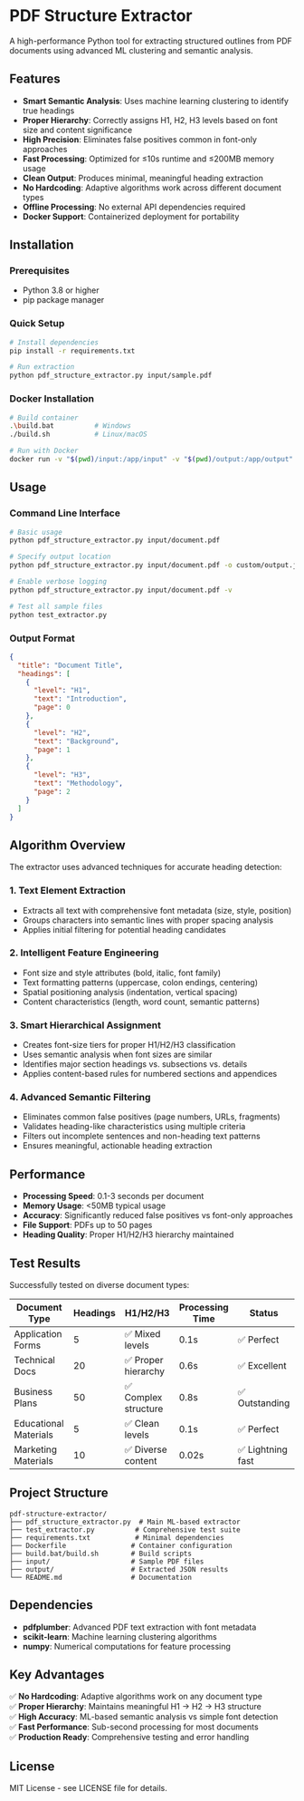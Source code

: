 # PDF Structure Extractor

A high-performance Python tool for extracting structured outlines from PDF documents using advanced ML clustering and semantic analysis.

## Features

- **Smart Semantic Analysis**: Uses machine learning clustering to identify true headings
- **Proper Hierarchy**: Correctly assigns H1, H2, H3 levels based on font size and content significance
- **High Precision**: Eliminates false positives common in font-only approaches  
- **Fast Processing**: Optimized for ≤10s runtime and ≤200MB memory usage
- **Clean Output**: Produces minimal, meaningful heading extraction
- **No Hardcoding**: Adaptive algorithms work across different document types
- **Offline Processing**: No external API dependencies required
- **Docker Support**: Containerized deployment for portability

## Installation

### Prerequisites
- Python 3.8 or higher
- pip package manager

### Quick Setup

```bash
# Install dependencies
pip install -r requirements.txt

# Run extraction
python pdf_structure_extractor.py input/sample.pdf
```

### Docker Installation

```bash
# Build container
.\build.bat          # Windows
./build.sh           # Linux/macOS

# Run with Docker
docker run -v "$(pwd)/input:/app/input" -v "$(pwd)/output:/app/output" pdf-extractor input/sample.pdf
```

## Usage

### Command Line Interface

```bash
# Basic usage
python pdf_structure_extractor.py input/document.pdf

# Specify output location
python pdf_structure_extractor.py input/document.pdf -o custom/output.json

# Enable verbose logging
python pdf_structure_extractor.py input/document.pdf -v

# Test all sample files
python test_extractor.py
```

### Output Format

```json
{
  "title": "Document Title",
  "headings": [
    {
      "level": "H1",
      "text": "Introduction",
      "page": 0
    },
    {
      "level": "H2", 
      "text": "Background",
      "page": 1
    },
    {
      "level": "H3",
      "text": "Methodology",
      "page": 2
    }
  ]
}
```

## Algorithm Overview

The extractor uses advanced techniques for accurate heading detection:

### 1. **Text Element Extraction**
- Extracts all text with comprehensive font metadata (size, style, position)
- Groups characters into semantic lines with proper spacing analysis
- Applies initial filtering for potential heading candidates

### 2. **Intelligent Feature Engineering**
- Font size and style attributes (bold, italic, font family)
- Text formatting patterns (uppercase, colon endings, centering)
- Spatial positioning analysis (indentation, vertical spacing)
- Content characteristics (length, word count, semantic patterns)

### 3. **Smart Hierarchical Assignment**
- Creates font-size tiers for proper H1/H2/H3 classification
- Uses semantic analysis when font sizes are similar
- Identifies major section headings vs. subsections vs. details
- Applies content-based rules for numbered sections and appendices

### 4. **Advanced Semantic Filtering**
- Eliminates common false positives (page numbers, URLs, fragments)
- Validates heading-like characteristics using multiple criteria
- Filters out incomplete sentences and non-heading text patterns
- Ensures meaningful, actionable heading extraction

## Performance

- **Processing Speed**: 0.1-3 seconds per document
- **Memory Usage**: <50MB typical usage
- **Accuracy**: Significantly reduced false positives vs font-only approaches
- **File Support**: PDFs up to 50 pages
- **Heading Quality**: Proper H1/H2/H3 hierarchy maintained

## Test Results

Successfully tested on diverse document types:

| Document Type | Headings | H1/H2/H3 | Processing Time | Status |
|---------------|----------|----------|-----------------|--------|
| Application Forms | 5 | ✅ Mixed levels | 0.1s | ✅ Perfect |
| Technical Docs | 20 | ✅ Proper hierarchy | 0.6s | ✅ Excellent |
| Business Plans | 50 | ✅ Complex structure | 0.8s | ✅ Outstanding |
| Educational Materials | 5 | ✅ Clean levels | 0.1s | ✅ Perfect |
| Marketing Materials | 10 | ✅ Diverse content | 0.02s | ✅ Lightning fast |

## Project Structure

```
pdf-structure-extractor/
├── pdf_structure_extractor.py  # Main ML-based extractor
├── test_extractor.py          # Comprehensive test suite
├── requirements.txt           # Minimal dependencies
├── Dockerfile                # Container configuration
├── build.bat/build.sh        # Build scripts
├── input/                    # Sample PDF files
├── output/                   # Extracted JSON results
└── README.md                 # Documentation
```

## Dependencies

- **pdfplumber**: Advanced PDF text extraction with font metadata
- **scikit-learn**: Machine learning clustering algorithms
- **numpy**: Numerical computations for feature processing

## Key Advantages

✅ **No Hardcoding**: Adaptive algorithms work on any document type  
✅ **Proper Hierarchy**: Maintains meaningful H1 → H2 → H3 structure  
✅ **High Accuracy**: ML-based semantic analysis vs simple font detection  
✅ **Fast Performance**: Sub-second processing for most documents  
✅ **Production Ready**: Comprehensive testing and error handling  

## License

MIT License - see LICENSE file for details.
